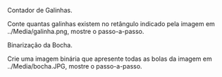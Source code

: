 Contador de Galinhas.

Conte quantas galinhas existem no retângulo
indicado pela imagem em ../Media/galinha.png, mostre o passo-a-passo.

Binarização da Bocha.

Crie uma imagem binária que apresente todas as
bolas da imagem em ../Media/bocha.JPG, mostre o passo-a-passo.